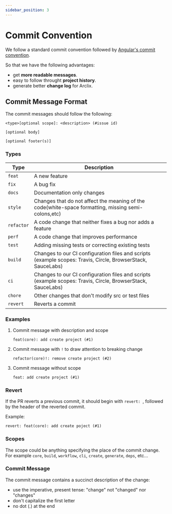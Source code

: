 ```yaml
---
sidebar_position: 3
---
```


# Commit Convention

We follow a standard commit convention followed by [Angular's commit convention](https://github.com/angular/angular/blob/22b96b9/CONTRIBUTING.md#-commit-message-guidelines).

So that we have the following advantages:

-   get **more readable messages**.
-   easy to follow throught **project history**.
-   generate better **change log** for Arclix.

## Commit Message Format

The commit messages should follow the following:

```
<type>[optional scope]: <description> (#issue id)

[optional body]

[optional footer(s)]
```

### Types

| Type       | Description                                                                                                 |
| ---------- | ----------------------------------------------------------------------------------------------------------- |
| `feat`     | A new feature                                                                                               |
| `fix`      | A bug fix                                                                                                   |
| `docs`     | Documentation only changes                                                                                  |
| `style`    | Changes that do not affect the meaning of the code(white-space formatting, missing semi-colons,etc)         |
| `refactor` | A code change that neither fixes a bug nor adds a feature                                                   |
| `perf`     | A code change that improves performance                                                                     |
| `test`     | Adding missing tests or correcting existing tests                                                           |
| `build`    | Changes to our CI configuration files and scripts (example scopes: Travis, Circle, BrowserStack, SauceLabs) |
| `ci`       | Changes to our CI configuration files and scripts (example scopes: Travis, Circle, BrowserStack, SauceLabs) |
| `chore`    | Other changes that don't modify src or test files                                                           |
| `revert`   | Reverts a commit                                                                                            |

### Examples

1. Commit message with description and scope

    ```
    feat(core): add create project (#1)
    ```

2. Commit message with `!` to draw attention to breaking change

    ```
    refactor(core)!: remove create project (#2)
    ```

3. Commit message without scope

    ```
    feat: add create project (#1)
    ```

### Revert

If the PR reverts a previous commit, it should begin with `revert: `, followed by the header of the reverted commit.

Example:

```
revert: feat(core): add create poject (#1)
```

### Scopes

The scope could be anything specifying the place of the commit change. For example `core`, `build`, `workflow`, `cli`, `create`, `generate`, `deps`, etc...

### Commit Message

The commit message contains a succinct description of the change:

-   use the imperative, present tense: "change" not "changed" nor "changes"
-   don't capitalize the first letter
-   no dot (.) at the end
